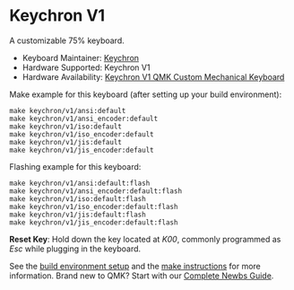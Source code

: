 # Keychron V1

A customizable 75% keyboard.

* Keyboard Maintainer: [Keychron](https://github.com/keychron)
* Hardware Supported: Keychron V1
* Hardware Availability: [Keychron V1 QMK Custom Mechanical Keyboard](https://www.keychron.com/products/keychron-v1-qmk-via-custom-mechanical-keyboard)

Make example for this keyboard (after setting up your build environment):

    make keychron/v1/ansi:default
    make keychron/v1/ansi_encoder:default
    make keychron/v1/iso:default
    make keychron/v1/iso_encoder:default
    make keychron/v1/jis:default
    make keychron/v1/jis_encoder:default

Flashing example for this keyboard:

    make keychron/v1/ansi:default:flash
    make keychron/v1/ansi_encoder:default:flash
    make keychron/v1/iso:default:flash
    make keychron/v1/iso_encoder:default:flash
    make keychron/v1/jis:default:flash
    make keychron/v1/jis_encoder:default:flash

**Reset Key**: Hold down the key located at *K00*, commonly programmed as *Esc* while plugging in the keyboard.

See the [build environment setup](https://docs.qmk.fm/#/getting_started_build_tools) and the [make instructions](https://docs.qmk.fm/#/getting_started_make_guide) for more information. Brand new to QMK? Start with our [Complete Newbs Guide](https://docs.qmk.fm/#/newbs).